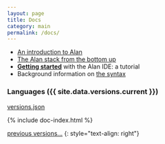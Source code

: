 ```yaml
---
layout: page
title: Docs
category: main
permalink: /docs/
---
```


- [An introduction to Alan](/pages/tuts/introducing.html)
- [The Alan stack from the bottom up](/pages/tuts/bottom-up.html)
- [**Getting started**](/pages/tuts/getting-started.html) with the Alan IDE: a tutorial
- Background information on [the syntax](/pages/tuts/syntax.html)



<a name="languages"></a>
### Languages ({{ site.data.versions.current }})

<a href="https://dist.alan-platform.com/share/versions/{{ site.data.versions.current }}/versions.json">versions.json</a>

{% include doc-index.html %}

[previous versions...](/docs/archive)
{: style="text-align: right"}
